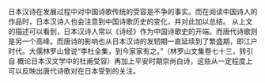 日本汉诗在发展过程中对中国诗歌传统的受容是不争的事实。而在阅读中国诗人的作品时，日本汉诗人也会注意到中国诗歌历史的变化，并对此加以总结。
从上文的描述可以看到，日本汉诗人常以《诗经》作为中国诗歌史的开端。而唐代诗歌则是另一个高峰。而唐诗的影响也从日本汉诗的发轫期一直延续到了繁盛期，即江户时代。大儒林罗山曾说“李杜全集，到今家家有之。”（林罗山文集卷七十三，转引自 概论日本汉文学中的杜甫受容）再加上平安时期崇尚白诗，这些从一定程度上可以反映出唐代诗歌对在日本受到的关注。
